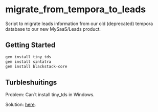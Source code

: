 # migrate_from_tempora_to_leads
Script to migrate leads information from our old (deprecated) tempora database to our new MySaaS/Leads product.


## Getting Started

```bash
gem install tiny_tds
gem install sintatra
gem install blackstack-core
```

## Turbleshuitings

Problem: Can´t install tiny_tds in Windows.

Solution: [here](https://stackoverflow.com/questions/71402688/can%C2%B4t-install-tiny-tds-in-windows-10).